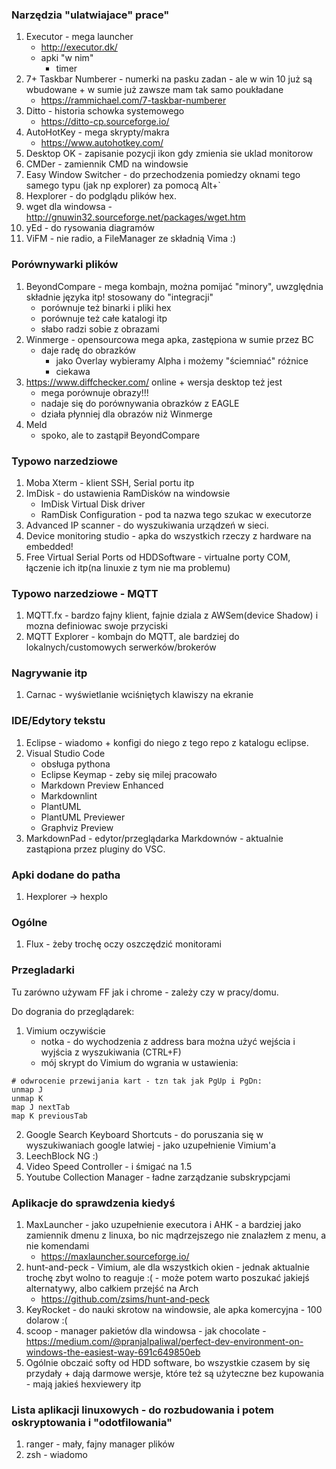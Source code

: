 ### Narzędzia "ulatwiajace" prace"

1. Executor - mega launcher
	- http://executor.dk/
	- apki "w nim"
		- timer <czas> <napis>		
2. 7+ Taskbar Numberer - numerki na pasku zadan - ale w win 10 już są wbudowane + w sumie już zawsze mam tak samo poukładane
	- https://rammichael.com/7-taskbar-numberer
3. Ditto - historia schowka systemowego
	- https://ditto-cp.sourceforge.io/
4. AutoHotKey - mega skrypty/makra
	- https://www.autohotkey.com/
5. Desktop OK - zapisanie pozycji ikon gdy zmienia sie uklad monitorow
6. CMDer - zamiennik CMD na windowsie
7. Easy Window Switcher - do przechodzenia pomiedzy oknami tego samego typu (jak np explorer) za pomocą Alt+`
8. Hexplorer - do podglądu plików hex.
9. wget dla windowsa - http://gnuwin32.sourceforge.net/packages/wget.htm
10. yEd - do rysowania diagramów
11. ViFM - nie radio, a FileManager ze składnią Vima :)

### Porównywarki plików

1. BeyondCompare - mega kombajn, można pomijać "minory", uwzględnia składnie języka itp! stosowany do "integracji"
	- porównuje też binarki i pliki hex
	- porównuje też całe katalogi itp
	- słabo radzi sobie z obrazami
2. Winmerge - opensourcowa mega apka, zastępiona w sumie przez BC
	- daje radę do obrazków
		- jako Overlay wybieramy Alpha i możemy "ściemniać" różnice
		- ciekawa
3. https://www.diffchecker.com/ online + wersja desktop też jest
	- mega porównuje obrazy!!!
	- nadaje się do porównywania obrazków z EAGLE
	- działa płynniej dla obrazów niż Winmerge
4. Meld 
	- spoko, ale to zastąpił BeyondCompare

### Typowo narzedziowe

1. Moba Xterm - klient SSH, Serial portu itp
2. ImDisk - do ustawienia RamDisków na windowsie
	- ImDisk Virtual Disk driver
	- RamDisk Configuration - pod ta nazwa tego szukac w executorze
3. Advanced IP scanner - do wyszukiwania urządzeń w sieci.
4. Device monitoring studio - apka do wszystkich rzeczy z hardware na embedded!
5. Free Virtual Serial Ports od HDDSoftware - virtualne porty COM, łączenie ich itp(na linuxie z tym nie ma problemu)

### Typowo narzedziowe - MQTT

1. MQTT.fx - bardzo fajny klient, fajnie dziala z AWSem(device Shadow) i mozna definiowac swoje przyciski
2. MQTT Explorer - kombajn do MQTT, ale bardziej do lokalnych/customowych serwerków/brokerów

### Nagrywanie itp

1. Carnac - wyświetlanie wciśniętych klawiszy na ekranie

### IDE/Edytory tekstu

1. Eclipse - wiadomo + konfigi do niego z tego repo z katalogu eclipse.
2. Visual Studio Code
	- obsługa pythona
	- Eclipse Keymap - zeby się milej pracowało
	- Markdown Preview Enhanced
	- Markdownlint
	- PlantUML
	- PlantUML Previewer
	- Graphviz Preview
3. MarkdownPad - edytor/przeglądarka Markdownów - aktualnie zastąpiona przez pluginy do VSC.


### Apki dodane do patha

1. Hexplorer -> hexplo <nazwa pliku do uruchomienia>

### Ogólne

1. Flux - żeby trochę oczy oszczędzić monitorami

### Przegladarki

Tu zarówno używam FF jak i chrome - zależy czy w pracy/domu.

Do dogrania do przeglądarek:
1. Vimium oczywiście
	- notka - do wychodzenia z address bara można użyć wejścia i wyjścia z wyszukiwania (CTRL+F)
	- mój skrypt do Vimium do wgrania w ustawienia:
```
# odwrocenie przewijania kart - tzn tak jak PgUp i PgDn:
unmap J
unmap K
map J nextTab
map K previousTab
```
2. Google Search Keyboard Shortcuts - do poruszania się w wyszukiwaniach google latwiej - jako uzupełnienie Vimium'a
3. LeechBlock NG :)
4. Video Speed Controller - i śmigać na 1.5
5. Youtube Collection Manager - ładne zarządzanie subskrypcjami

### Aplikacje do sprawdzenia kiedyś

1. MaxLauncher - jako uzupełnienie executora i AHK - a bardziej jako zamiennik dmenu z linuxa, bo nic mądrzejszego nie znalazłem z menu, a nie komendami
	- https://maxlauncher.sourceforge.io/	
2. hunt-and-peck - Vimium, ale dla wszystkich okien - jednak aktualnie trochę zbyt wolno to reaguje :( - może potem warto poszukać jakiejś alternatywy, albo całkiem przejść na Arch
	- https://github.com/zsims/hunt-and-peck
3. KeyRocket - do nauki skrotow na windowsie, ale apka komercyjna - 100 dolarow :(
4. scoop - manager pakietów dla windowsa - jak chocolate - https://medium.com/@pranjalpaliwal/perfect-dev-environment-on-windows-the-easiest-way-691c649850eb
5. Ogólnie obczaić softy od HDD software, bo wszystkie czasem by się przydały + dają darmowe wersje, które też są użyteczne bez kupowania - mają jakieś hexviewery itp

### Lista aplikacji linuxowych - do rozbudowania i potem oskryptowania i "odotfilowania"

1. ranger - mały, fajny manager plików
2. zsh - wiadomo
